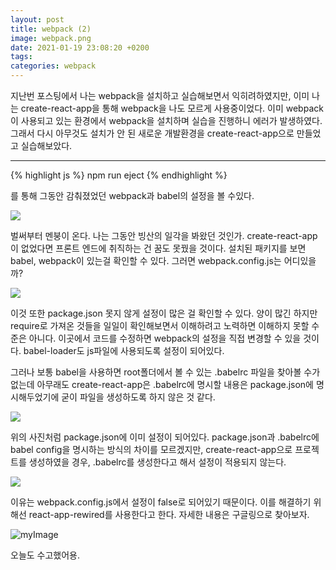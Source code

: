 ```yaml
---
layout: post
title: webpack (2)
image: webpack.png
date: 2021-01-19 23:08:20 +0200
tags:
categories: webpack
---
```


지난번 포스팅에서 나는 webpack을 설치하고 실습해보면서 익히려하였지만, 이미 나는 create-react-app을 통해 webpack을 나도 모르게 사용중이었다. 이미 webpack이 사용되고 있는 환경에서 webpack을 설치하며 실습을 진행하니 에러가 발생하였다. 그래서 다시 아무것도 설치가 안 된 새로운 개발환경을 create-react-app으로 만들었고 실습해보았다.

---

{% highlight js %}
    npm run eject
{% endhighlight %}

를 통해 그동안 감춰졌었던 webpack과 babel의 설정을 볼 수있다.

![]({{site.baseurl}}/images/webpack2.JPG)

벌써부터 멘붕이 온다. 나는 그동안 빙산의 일각을 봐왔던 것인가. create-react-app이 없었다면 프론트 엔드에 취직하는 건 꿈도 못꿨을 것이다. 설치된 패키지를 보면 babel, webpack이 있는걸 확인할 수 있다. 그러면 webpack.config.js는 어디있을까?

![]({{site.baseurl}}/images/webpack3.JPG)

이것 또한 package.json 못지 않게 설정이 많은 걸 확인할 수 있다. 양이 많긴 하지만 require로 가져온 것들을 일일이 확인해보면서 이해하려고 노력하면 이해하지 못할 수준은 아니다. 이곳에서 코드를 수정하면 webpack의 설정을 직접 변경할 수 있을 것이다. babel-loader도 js파일에 사용되도록 설정이 되어있다. 

그러나 보통 babel을 사용하면 root폴더에서 볼 수 있는 .babelrc 파일을 찾아볼 수가 없는데 아무래도 create-react-app은 .babelrc에 명시할 내용은 package.json에 명시해두었기에 굳이 파일을 생성하도록 하지 않은 것 같다.

![]({{site.baseurl}}/images/webpack4.JPG)

위의 사진처럼 package.json에 이미 설정이 되어있다. package.json과 .babelrc에 babel config을 명시하는 방식의 차이를 모르겠지만, create-react-app으로 프로젝트를 생성하였을 경우, .babelrc를 생성한다고 해서 설정이 적용되지 않는다.


![]({{site.baseurl}}/images/webpack5.JPG)

이유는 webpack.config.js에서 설정이 false로 되어있기 때문이다. 이를 해결하기 위해선 react-app-rewired를 사용한다고 한다. 자세한 내용은 구글링으로 찾아보자. 

![myImage](https://media.giphy.com/media/XreQmk7ETCak0/giphy.gif)


오늘도 수고했어용.


